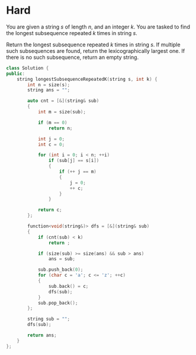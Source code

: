 # Hard

You are given a string $s$ of length $n$, and an integer $k$. You are tasked to find the longest subsequence repeated $k$ times in string $s$.

Return the longest subsequence repeated $k$ times in string $s$. If multiple such subsequences are found, return the lexicographically largest one. If there is no such subsequence, return an empty string.

```cpp
class Solution {
public:
    string longestSubsequenceRepeatedK(string s, int k) {
        int n = size(s);
        string ans = "";

        auto cnt = [&](string& sub)
        {
            int m = size(sub);

            if (m == 0)
                return n;

            int j = 0;
            int c = 0;

            for (int i = 0; i < n; ++i)
                if (sub[j] == s[i])
                {
                    if (++ j == m)
                    {
                        j = 0;
                        ++ c;
                    }
                }

            return c;
        };

        function<void(string&)> dfs = [&](string& sub)
        {
            if (cnt(sub) < k)
                return ;

            if (size(sub) >= size(ans) && sub > ans)
                ans = sub;

            sub.push_back(0);
            for (char c = 'a'; c <= 'z'; ++c)
            {
                sub.back() = c;
                dfs(sub);
            }
            sub.pop_back();
        };

        string sub = "";
        dfs(sub);

        return ans;
    }
};
```
